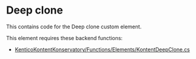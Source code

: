# Deep clone

This contains code for the Deep clone custom element.

This element requires these backend functions:

- [KenticoKontentKonservatory/Functions/Elements/KontentDeepClone.cs](https://github.com/yuriys-kentico/KenticoKontentKonservatory/blob/main/Functions/Elements/KontentDeepClone.cs)
